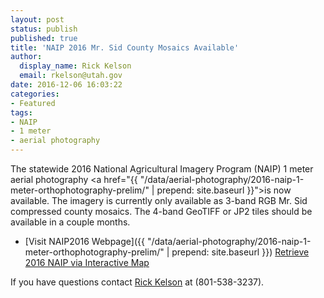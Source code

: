 ```yaml
---
layout: post
status: publish
published: true
title: 'NAIP 2016 Mr. Sid County Mosaics Available'
author:
  display_name: Rick Kelson
  email: rkelson@utah.gov
date: 2016-12-06 16:03:22
categories:
- Featured
tags:
- NAIP
- 1 meter
- aerial photography
---
```

The statewide 2016 National Agricultural Imagery Program (NAIP) 1 meter aerial photography
<a href="{{ "/data/aerial-photography/2016-naip-1-meter-orthophotography-prelim/" | prepend: site.baseurl }}">is
now available</a>. The imagery is currently only available as 3-band RGB Mr. Sid compressed county mosaics. The 4-band GeoTIFF or JP2 tiles should be available in a couple months.

- [Visit NAIP2016 Webpage]({{ "/data/aerial-photography/2016-naip-1-meter-orthophotography-prelim/" | prepend: site.baseurl }})
<i class="fa fa-download"> </i>[Retrieve 2016 NAIP via Interactive Map](http://raster.utah.gov/?cat=NAIP%202016%20(1m))

If you have questions contact <a href="mailto:rkelson@utah.gov">Rick Kelson</a> at (801-538-3237).

